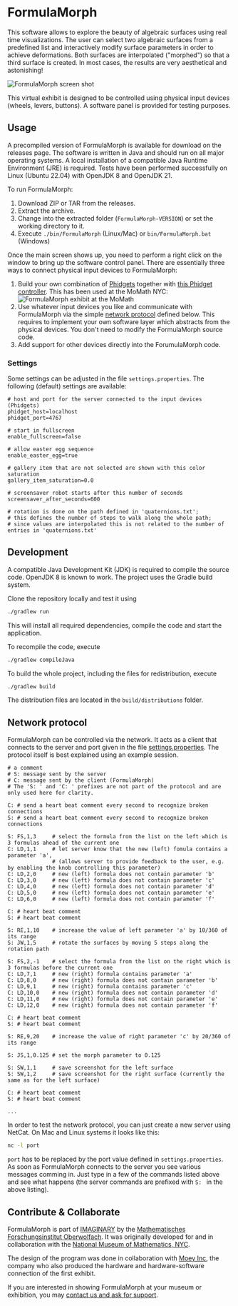 # FormulaMorph

This software allows to explore the beauty of algebraic surfaces using real time visualizations. The user can select two algebraic surfaces from a predefined list and interactively modify surface parameters in order to achieve deformations. Both surfaces are interpolated ("morphed") so that a third surface is created. In most cases, the results are very aesthetical and astonishing!

![FormulaMorph screen shot](https://raw.github.com/IMAGINARY/FormulaMorph/gh-pages/images/FormulaMorphScreenShot.png)

This virtual exhibit is designed to be controlled using physical input devices (wheels, levers, buttons). A software panel is provided for testing purposes.

## Usage

A precompiled version of FormulaMorph is available for download on the releases page. The software is written in Java and should run on all major operating systems. A local installation of a compatible Java Runtime Environment (JRE) is required. Tests have been performed successfully on Linux (Ubuntu 22.04) with OpenJDK 8 and OpenJDK 21.

To run FormulaMorph:

1. Download ZIP or TAR from the releases.
2. Extract the archive.
3. Change into the extracted folder (`FormulaMorph-VERSION`) or set the working directory to it.
4. Execute `./bin/FormulaMorph` (Linux/Mac) or `bin/FormulaMorph.bat` (Windows)

Once the main screen shows up, you need to perform a right click on the window to bring up the software control panel. There are essentially three ways to connect physical input devices to FormulaMorph:

1. Build your own combination of [Phidgets](http://www.phidgets.com/) together with [this Phidget controller](https://github.com/ahrv/FormulaMorph). This has been used at the MoMath NYC:
   ![FormulaMorph exhibit at the MoMath](https://raw.github.com/IMAGINARY/FormulaMorph/gh-pages/images/FormulaMorphAtMoMath.jpg)
2. Use whatever input devices you like and communicate with FormulaMorph via the simple [network protocol](#network-protocol) defined below. This requires to implement your own software layer which abstracts from the physical devices. You don't need to modify the FormulaMorph source code.
3. Add support for other devices directly into the ForumulaMorph code.

### Settings

Some settings can be adjusted in the file `settings.properties`. The following (default) settings are available:

```properties
# host and port for the server connected to the input devices (Phidgets)
phidget_host=localhost
phidget_port=4767

# start in fullscreen
enable_fullscreen=false

# allow easter egg sequence
enable_easter_egg=true

# gallery item that are not selected are shown with this color saturation
gallery_item_saturation=0.0

# screensaver robot starts after this number of seconds
screensaver_after_seconds=600

# rotation is done on the path defined in 'quaternions.txt';
# this defines the number of steps to walk along the whole path;
# since values are interpolated this is not related to the number of entries in 'quaternions.txt'
```

## Development

A compatible Java Development Kit (JDK) is required to compile the source code. OpenJDK 8 is known to work. The project uses the Gradle build system.

Clone the repository locally and test it using

```bash
./gradlew run
```

This will install all required dependencies, compile the code and start the application.

To recompile the code, execute

```bash
./gradlew compileJava
```

To build the whole project, including the files for redistribution, execute

```bash
./gradlew build
```

The distribution files are located in the `build/distributions` folder.

## Network protocol

FormulaMorph can be controlled via the network. It acts as a client that connects to the server and port given in the file [settings.properties](settings.properties). The protocol itself is best explained using an example session.

```
# a comment
# S: message sent by the server
# C: message sent by the client (FormulaMorph)
# The 'S: ' and 'C: ' prefixes are not part of the protocol and are only used here for clarity.

C: # send a heart beat comment every second to recognize broken connections
S: # send a heart beat comment every second to recognize broken connections

S: FS,1,3     # select the formula from the list on the left which is 3 formulas ahead of the current one
C: LD,1,1     # let server know that the new (left) fomula contains a parameter 'a',
              # (allows server to provide feedback to the user, e.g. by enabling the knob controlling this parameter)
C: LD,2,0     # new (left) formula does not contain parameter 'b'
C: LD,3,0     # new (left) formula does not contain parameter 'c'
C: LD,4,0     # new (left) formula does not contain parameter 'd'
C: LD,5,0     # new (left) formula does not contain parameter 'e'
C: LD,6,0     # new (left) formula does not contain parameter 'f'

C: # heart beat comment
S: # heart beat comment

S: RE,1,10    # increase the value of left parameter 'a' by 10/360 of its range
S: JW,1,5     # rotate the surfaces by moving 5 steps along the rotation path

S: FS,2,-1    # select the formula from the list on the right which is 3 formulas before the current one
C: LD,7,1     # new (right) formula contains parameter 'a'
C: LD,8,0     # new (right) formula does not contain parameter 'b'
C: LD,9,1     # new (right) formula contains parameter 'c'
C: LD,10,0    # new (right) formula does not contain parameter 'd'
C: LD,11,0    # new (right) formula does not contain parameter 'e'
C: LD,12,0    # new (right) formula does not contain parameter 'f'

C: # heart beat comment
S: # heart beat comment

S: RE,9,20    # increase the value of right parameter 'c' by 20/360 of its range

S: JS,1,0.125 # set the morph parameter to 0.125

S: SW,1,1     # save screenshot for the left surface
S: SW,1,2     # save screenshot for the right surface (currently the same as for the left surface)

C: # heart beat comment
S: # heart beat comment

...
```

In order to test the network protocol, you can just create a new server using NetCat. On Mac and Linux systems it looks like this:

```bash
nc -l port
```

`port` has to be replaced by the port value defined in `settings.properties`. As soon as FormulaMorph connects to the server you see various messages comming in. Just type in a few of the commands listed above and see what happens (the server commands are prefixed with `S: ` in the above listing).

## Contribute & Collaborate

FormulaMorph is part of [IMAGINARY](http://www.imaginary.org) by the [Mathematisches Forschungsinstitut Oberwolfach](http://www.mfo.de). It was originally developed for and in collaboration with the [National Museum of Mathematics, NYC](http://www.momath.org).

The design of the program was done in collaboration with [Moey Inc](http://moeyinc.com/), the company who also produced the hardware and hardware-software connection of the first exhibit.

If you are interested in showing FormulaMorph at your museum or exhibition, you may [contact us and ask for support](https://www.imaginary.org/contact).
